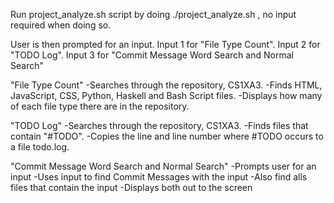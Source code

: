 Run project_analyze.sh script by doing ./project_analyze.sh , no input required when doing so.

User is then prompted for an input.
Input 1 for "File Type Count".
Input 2 for "TODO Log".
Input 3 for "Commit Message Word Search and Normal Search"

"File Type Count"
-Searches through the repository, CS1XA3.
-Finds HTML, JavaScript, CSS, Python, Haskell and Bash Script files.
-Displays how many of each file type there are in the repository.

"TODO Log"
-Searches through the repository, CS1XA3.
-Finds files that contain "#TODO".
-Copies the line and line number where #TODO occurs to a file todo.log.

"Commit Message Word Search and Normal Search"
-Prompts user for an input
-Uses input to find Commit Messages with the input
-Also find alls files that contain the input
-Displays both out to the screen
